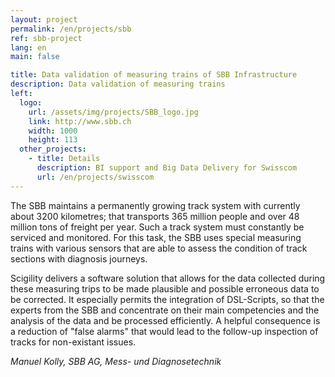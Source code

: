 ```yaml
---
layout: project
permalink: /en/projects/sbb
ref: sbb-project
lang: en
main: false

title: Data validation of measuring trains of SBB Infrastructure 
description: Data validation of measuring trains
left:
  logo:
    url: /assets/img/projects/SBB_logo.jpg
    link: http://www.sbb.ch
    width: 1000
    height: 113
  other_projects:
    - title: Details
      description: BI support and Big Data Delivery for Swisscom
      url: /en/projects/swisscom
---
```


The SBB maintains a permanently growing track system with currently about 3200 kilometres; that transports 365 million people and over 48 million tons of freight per year. Such a track system must constantly be serviced and monitored. For this task, the SBB uses special measuring trains with various sensors that are able to assess the condition of track sections with diagnosis journeys. 


Scigility delivers a software solution that allows for the data collected during these measuring trips to be made plausible and possible erroneous data to be corrected. It especially permits the integration of DSL-Scripts, so that the experts from the SBB and concentrate on their main competencies and the analysis of the data and be processed efficiently. A helpful consequence is a reduction of "false alarms" that would lead to the follow-up inspection of tracks for non-existant issues.

<cite>Manuel Kolly, SBB AG, Mess- und Diagnosetechnik</cite>
